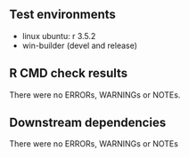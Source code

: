 
## Test environments

* linux ubuntu: r 3.5.2
* win-builder (devel and release)

## R CMD check results

There were no ERRORs, WARNINGs or NOTEs. 

## Downstream dependencies

There were no ERRORs, WARNINGs or NOTEs
